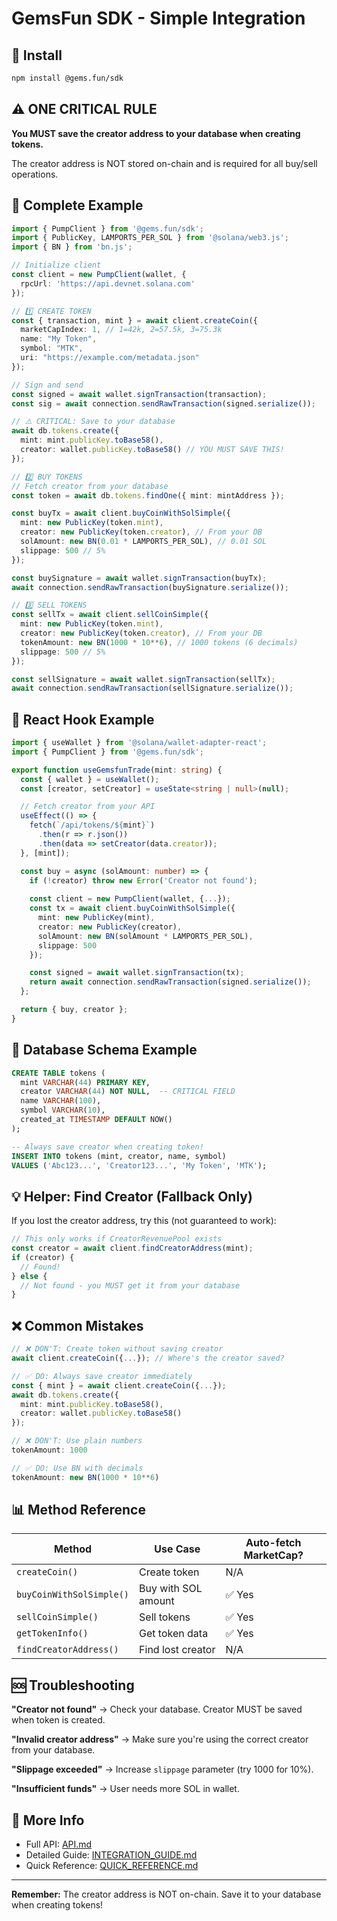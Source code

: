 # GemsFun SDK - Simple Integration

## 🚀 Install

```bash
npm install @gems.fun/sdk
```

## ⚠️ ONE CRITICAL RULE

**You MUST save the creator address to your database when creating tokens.**

The creator address is NOT stored on-chain and is required for all buy/sell operations.

## 📝 Complete Example

```typescript
import { PumpClient } from '@gems.fun/sdk';
import { PublicKey, LAMPORTS_PER_SOL } from '@solana/web3.js';
import { BN } from 'bn.js';

// Initialize client
const client = new PumpClient(wallet, {
  rpcUrl: 'https://api.devnet.solana.com'
});

// 1️⃣ CREATE TOKEN
const { transaction, mint } = await client.createCoin({
  marketCapIndex: 1, // 1=42k, 2=57.5k, 3=75.3k
  name: "My Token",
  symbol: "MTK",
  uri: "https://example.com/metadata.json"
});

// Sign and send
const signed = await wallet.signTransaction(transaction);
const sig = await connection.sendRawTransaction(signed.serialize());

// ⚠️ CRITICAL: Save to your database
await db.tokens.create({
  mint: mint.publicKey.toBase58(),
  creator: wallet.publicKey.toBase58() // YOU MUST SAVE THIS!
});

// 2️⃣ BUY TOKENS
// Fetch creator from your database
const token = await db.tokens.findOne({ mint: mintAddress });

const buyTx = await client.buyCoinWithSolSimple({
  mint: new PublicKey(token.mint),
  creator: new PublicKey(token.creator), // From your DB
  solAmount: new BN(0.01 * LAMPORTS_PER_SOL), // 0.01 SOL
  slippage: 500 // 5%
});

const buySignature = await wallet.signTransaction(buyTx);
await connection.sendRawTransaction(buySignature.serialize());

// 3️⃣ SELL TOKENS
const sellTx = await client.sellCoinSimple({
  mint: new PublicKey(token.mint),
  creator: new PublicKey(token.creator), // From your DB
  tokenAmount: new BN(1000 * 10**6), // 1000 tokens (6 decimals)
  slippage: 500 // 5%
});

const sellSignature = await wallet.signTransaction(sellTx);
await connection.sendRawTransaction(sellSignature.serialize());
```

## 🎯 React Hook Example

```typescript
import { useWallet } from '@solana/wallet-adapter-react';
import { PumpClient } from '@gems.fun/sdk';

export function useGemsfunTrade(mint: string) {
  const { wallet } = useWallet();
  const [creator, setCreator] = useState<string | null>(null);

  // Fetch creator from your API
  useEffect(() => {
    fetch(`/api/tokens/${mint}`)
      .then(r => r.json())
      .then(data => setCreator(data.creator));
  }, [mint]);

  const buy = async (solAmount: number) => {
    if (!creator) throw new Error('Creator not found');
    
    const client = new PumpClient(wallet, {...});
    const tx = await client.buyCoinWithSolSimple({
      mint: new PublicKey(mint),
      creator: new PublicKey(creator),
      solAmount: new BN(solAmount * LAMPORTS_PER_SOL),
      slippage: 500
    });

    const signed = await wallet.signTransaction(tx);
    return await connection.sendRawTransaction(signed.serialize());
  };

  return { buy, creator };
}
```

## 🔧 Database Schema Example

```sql
CREATE TABLE tokens (
  mint VARCHAR(44) PRIMARY KEY,
  creator VARCHAR(44) NOT NULL,  -- CRITICAL FIELD
  name VARCHAR(100),
  symbol VARCHAR(10),
  created_at TIMESTAMP DEFAULT NOW()
);

-- Always save creator when creating token!
INSERT INTO tokens (mint, creator, name, symbol)
VALUES ('Abc123...', 'Creator123...', 'My Token', 'MTK');
```

## 💡 Helper: Find Creator (Fallback Only)

If you lost the creator address, try this (not guaranteed to work):

```typescript
// This only works if CreatorRevenuePool exists
const creator = await client.findCreatorAddress(mint);
if (creator) {
  // Found!
} else {
  // Not found - you MUST get it from your database
}
```

## ❌ Common Mistakes

```typescript
// ❌ DON'T: Create token without saving creator
await client.createCoin({...}); // Where's the creator saved?

// ✅ DO: Always save creator immediately
const { mint } = await client.createCoin({...});
await db.tokens.create({ 
  mint: mint.publicKey.toBase58(),
  creator: wallet.publicKey.toBase58() 
});
```

```typescript
// ❌ DON'T: Use plain numbers
tokenAmount: 1000

// ✅ DO: Use BN with decimals
tokenAmount: new BN(1000 * 10**6)
```

## 📊 Method Reference

| Method | Use Case | Auto-fetch MarketCap? |
|--------|----------|----------------------|
| `createCoin()` | Create token | N/A |
| `buyCoinWithSolSimple()` | Buy with SOL amount | ✅ Yes |
| `sellCoinSimple()` | Sell tokens | ✅ Yes |
| `getTokenInfo()` | Get token data | ✅ Yes |
| `findCreatorAddress()` | Find lost creator | N/A |

## 🆘 Troubleshooting

**"Creator not found"**
→ Check your database. Creator MUST be saved when token is created.

**"Invalid creator address"**
→ Make sure you're using the correct creator from your database.

**"Slippage exceeded"**
→ Increase `slippage` parameter (try 1000 for 10%).

**"Insufficient funds"**
→ User needs more SOL in wallet.

## 🔗 More Info

- Full API: [API.md](./API.md)
- Detailed Guide: [INTEGRATION_GUIDE.md](./INTEGRATION_GUIDE.md)
- Quick Reference: [QUICK_REFERENCE.md](./QUICK_REFERENCE.md)

---

**Remember:** The creator address is NOT on-chain. Save it to your database when creating tokens!
